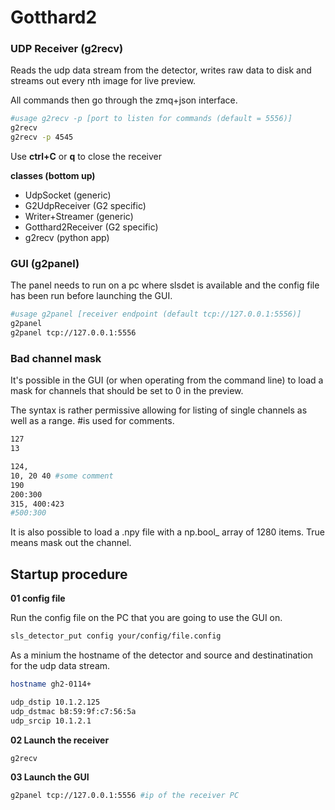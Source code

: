 # Gotthard2 

### UDP Receiver (g2recv)

Reads the udp data stream from the detector, writes raw data to disk and streams out every nth image for live preview.

All commands then go through the zmq+json interface. 


```bash
#usage g2recv -p [port to listen for commands (default = 5556)]
g2recv
g2recv -p 4545

```

Use **ctrl+C** or **q** to close the receiver

**classes (bottom up)**

* UdpSocket (generic)
* G2UdpReceiver (G2 specific)
* Writer+Streamer (generic)
* Gotthard2Receiver (G2 specific)
* g2recv (python app)


### GUI (g2panel)

The panel needs to run on a pc where slsdet is available and the config file has been run before launching the GUI. 

```bash
#usage g2panel [receiver endpoint (default tcp://127.0.0.1:5556)]
g2panel
g2panel tcp://127.0.0.1:5556

```

### Bad channel mask

It's possible in the GUI (or when operating from the command line) to load a mask for channels that should be set to 0 in the preview. 

The syntax is rather permissive allowing for listing of single channels as well as a range. #is used for comments. 

```bash
127
13

124,
10, 20 40 #some comment
190
200:300
315, 400:423
#500:300
```

It is also possible to load a .npy file with a np.bool_ array of 1280 items. True means mask out the channel. 


## Startup procedure 

**01 config file**

Run the config file on the PC that you are going to use the GUI on. 

```bash
sls_detector_put config your/config/file.config
```

As a minium the hostname of the detector and source and destinatination for the udp data stream. 

```bash
hostname gh2-0114+

udp_dstip 10.1.2.125
udp_dstmac b8:59:9f:c7:56:5a
udp_srcip 10.1.2.1

```

**02 Launch the receiver**

```bash
g2recv
```

**03 Launch the GUI**

```bash
g2panel tcp://127.0.0.1:5556 #ip of the receiver PC
```

